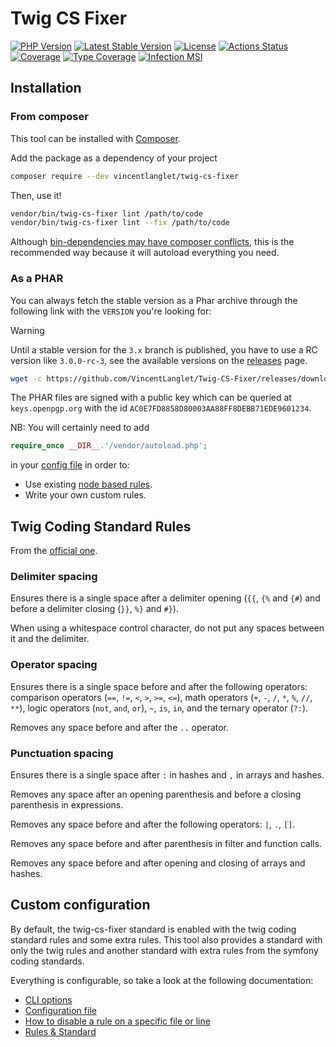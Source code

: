 # Twig CS Fixer

[![PHP Version](https://poser.pugx.org/vincentlanglet/twig-cs-fixer/require/php)](https://packagist.org/packages/vincentlanglet/twig-cs-fixer)
[![Latest Stable Version](https://poser.pugx.org/vincentlanglet/twig-cs-fixer/v)](https://github.com/VincentLanglet/Twig-CS-Fixer/releases/latest)
[![License](https://poser.pugx.org/vincentlanglet/twig-cs-fixer/license)](https://github.com/VincentLanglet/Twig-CS-Fixer/blob/main/LICENCE)
[![Actions Status](https://github.com/VincentLanglet/Twig-CS-Fixer/workflows/Test/badge.svg)](https://github.com/RobDWaller/csp-generator/actions)
[![Coverage](https://codecov.io/gh/VincentLanglet/Twig-CS-Fixer/branch/main/graph/badge.svg)](https://codecov.io/gh/VincentLanglet/Twig-CS-Fixer/branch/main)
[![Type Coverage](https://shepherd.dev/github/VincentLanglet/Twig-CS-Fixer/coverage.svg)](https://shepherd.dev/github/VincentLanglet/Twig-CS-Fixer)
[![Infection MSI](https://img.shields.io/endpoint?style=flat&url=https%3A%2F%2Fbadge-api.stryker-mutator.io%2Fgithub.com%2FVincentLanglet%2FTwig-CS-Fixer%2Fmain)](https://dashboard.stryker-mutator.io/reports/github.com/VincentLanglet/Twig-CS-Fixer/main)

## Installation

### From composer

This tool can be installed with [Composer](https://getcomposer.org/).

Add the package as a dependency of your project

```bash
composer require --dev vincentlanglet/twig-cs-fixer
```

Then, use it!

```bash
vendor/bin/twig-cs-fixer lint /path/to/code
vendor/bin/twig-cs-fixer lint --fix /path/to/code
```

Although [bin-dependencies may have composer conflicts](https://github.com/bamarni/composer-bin-plugin#why-a-hard-problem-with-a-simple-solution),
this is the recommended way because it will autoload everything you need.

### As a PHAR

You can always fetch the stable version as a Phar archive through the following
link with the `VERSION` you're looking for:

> [!WARNING]
> Until a stable version for the `3.x` branch is published, you have to use a RC version like `3.0.0-rc-3`,
> see the available versions on the [releases](https://github.com/VincentLanglet/Twig-CS-Fixer/releases) page.

```bash
wget -c https://github.com/VincentLanglet/Twig-CS-Fixer/releases/download/VERSION/twig-cs-fixer.phar
```

The PHAR files are signed with a public key which can be queried at 
`keys.openpgp.org` with the id `AC0E7FD8858D80003AA88FF8DEBB71EDE9601234`.

NB: You will certainly need to add
```php
require_once __DIR__.'/vendor/autoload.php';
```
in your [config file](docs/configuration.md) in order to:
- Use existing [node based rules](docs/configuration.md#node-based-rules).
- Write your own custom rules.

## Twig Coding Standard Rules

From the [official one](https://twig.symfony.com/doc/3.x/coding_standards.html).

### Delimiter spacing

Ensures there is a single space after a delimiter opening (`{{`, `{%` and `{#`)
and before a delimiter closing (`}}`, `%}` and `#}`).

When using a whitespace control character, do not put any spaces between it and the delimiter.

### Operator spacing

Ensures there is a single space before and after the following operators:
comparison operators (`==`, `!=`, `<`, `>`, `>=`, `<=`), math operators (`+`, `-`, `/`, `*`, `%`, `//`, `**`),
logic operators (`not`, `and`, `or`), `~`, `is`, `in`, and the ternary operator (`?:`).

Removes any space before and after the `..` operator.

### Punctuation spacing

Ensures there is a single space after `:` in hashes and `,` in arrays and hashes.

Removes any space after an opening parenthesis and before a closing parenthesis in expressions.

Removes any space before and after the following operators: `|`, `.`, `[]`.

Removes any space before and after parenthesis in filter and function calls.

Removes any space before and after opening and closing of arrays and hashes.

## Custom configuration

By default, the twig-cs-fixer standard is enabled with the twig coding standard rules and some extra rules.
This tool also provides a standard with only the twig rules
and another standard with extra rules from the symfony coding standards.

Everything is configurable, so take a look at the following documentation:
- [CLI options](docs/command.md)
- [Configuration file](docs/configuration.md)
- [How to disable a rule on a specific file or line](docs/identifiers.md)
- [Rules & Standard](docs/rules.md)
